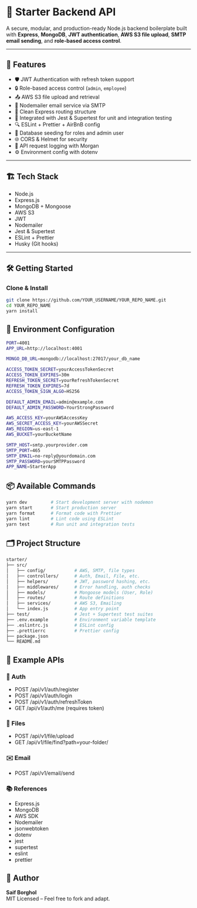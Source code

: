 # 🚀 Starter Backend API

A secure, modular, and production-ready Node.js backend boilerplate built with **Express**, **MongoDB**, **JWT authentication**, **AWS S3 file upload**, **SMTP email sending**, and **role-based access control**.

---

## 🧰 Features

- 🛡️ JWT Authentication with refresh token support
- 🔒 Role-based access control (`admin`, `employee`)
- 📤 AWS S3 file upload and retrieval
- 📧 Nodemailer email service via SMTP
- 📂 Clean Express routing structure
- 🧪 Integrated with Jest & Supertest for unit and integration testing
- 🔍 ESLint + Prettier + AirBnB config
- 🌱 Database seeding for roles and admin user
- 🌐 CORS & Helmet for security
- 🧾 API request logging with Morgan
- ⚙️ Environment config with dotenv

---

## 🏗️ Tech Stack

- Node.js
- Express.js
- MongoDB + Mongoose
- AWS S3
- JWT
- Nodemailer
- Jest & Supertest
- ESLint + Prettier
- Husky (Git hooks)

---

## 🛠️ Getting Started

###  Clone & Install

```bash
git clone https://github.com/YOUR_USERNAME/YOUR_REPO_NAME.git
cd YOUR_REPO_NAME
yarn install
````

## 🧾  Environment Configuration

```bash
PORT=4001
APP_URL=http://localhost:4001

MONGO_DB_URL=mongodb://localhost:27017/your_db_name

ACCESS_TOKEN_SECRET=yourAccessTokenSecret
ACCESS_TOKEN_EXPIRES=30m
REFRESH_TOKEN_SECRET=yourRefreshTokenSecret
REFRESH_TOKEN_EXPIRES=7d
ACCESS_TOKEN_SIGN_ALGO=HS256

DEFAULT_ADMIN_EMAIL=admin@example.com
DEFAULT_ADMIN_PASSWORD=YourStrongPassword

AWS_ACCESS_KEY=yourAWSAccessKey
AWS_SECRET_ACCESS_KEY=yourAWSSecret
AWS_REGION=us-east-1
AWS_BUCKET=yourBucketName

SMTP_HOST=smtp.yourprovider.com
SMTP_PORT=465
SMTP_EMAIL=no-reply@yourdomain.com
SMTP_PASSWORD=yourSMTPPassword
APP_NAME=StarterApp
````

## 📦  Available Commands
```bash
yarn dev         # Start development server with nodemon
yarn start       # Start production server
yarn format      # Format code with Prettier
yarn lint        # Lint code using ESLint
yarn test        # Run unit and integration tests
````

## 🗂️  Project Structure
```bash
starter/
├── src/
│   ├── config/           # AWS, SMTP, file types
│   ├── controllers/      # Auth, Email, File, etc.
│   ├── helpers/          # JWT, password hashing, etc.
│   ├── middlewares/      # Error handling, auth checks
│   ├── models/           # Mongoose models (User, Role)
│   ├── routes/           # Route definitions
│   ├── services/         # AWS S3, Emailing
│   └── index.js          # App entry point
├── test/                 # Jest + Supertest test suites
├── .env.example          # Environment variable template
├── .eslintrc.js          # ESLint config
├── .prettierrc           # Prettier config
├── package.json
└── README.md
````

## 📡  Example APIs
### 🔐 Auth
- POST /api/v1/auth/register
- POST /api/v1/auth/login
- POST /api/v1/auth/refreshToken
- GET /api/v1/auth/me (requires token)

### 📁 Files
- POST /api/v1/file/upload
- GET /api/v1/file/find?path=your-folder/

### ✉️ Email
- POST /api/v1/email/send

### 📚  References
- Express.js
- MongoDB
- AWS SDK
- Nodemailer
- jsonwebtoken
- dotenv
- jest
- supertest
- eslint
- prettier

## 👤  Author

**Saif Borghol**  
MIT Licensed – Feel free to fork and adapt.
